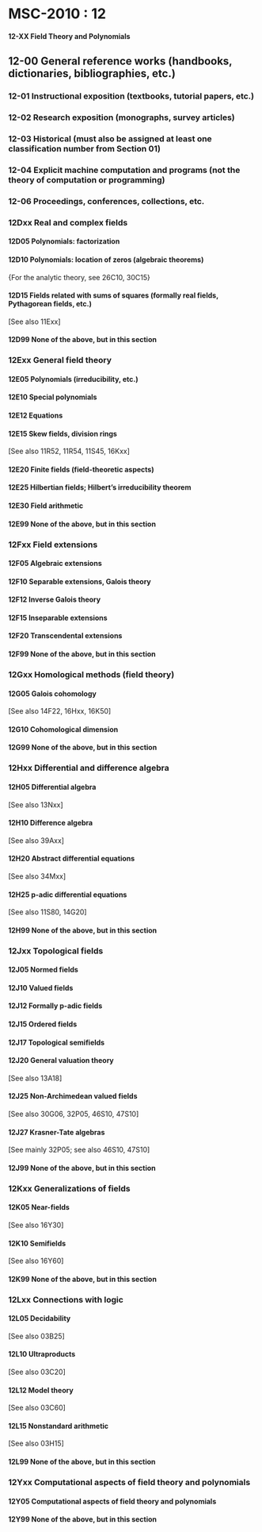 # MSC-2010 : 12

#### 12-XX Field Theory and Polynomials

## 12-00 General reference works (handbooks, dictionaries, bibliographies, etc.)

### 12-01 Instructional exposition (textbooks, tutorial papers, etc.)

### 12-02 Research exposition (monographs, survey articles)

### 12-03 Historical (must also be assigned at least one classification number from Section 01)

### 12-04 Explicit machine computation and programs (not the theory of computation or programming)

### 12-06 Proceedings, conferences, collections, etc.

### 12Dxx Real and complex fields

#### 12D05 Polynomials: factorization

#### 12D10 Polynomials: location of zeros (algebraic theorems)

{For the analytic theory, see 26C10, 30C15}

#### 12D15 Fields related with sums of squares (formally real fields, Pythagorean fields, etc.)

\[See also 11Exx]

#### 12D99 None of the above, but in this section

### 12Exx General field theory

#### 12E05 Polynomials (irreducibility, etc.)

#### 12E10 Special polynomials

#### 12E12 Equations

#### 12E15 Skew fields, division rings

\[See also 11R52, 11R54, 11S45, 16Kxx]

#### 12E20 Finite fields (field-theoretic aspects)

#### 12E25 Hilbertian fields; Hilbert’s irreducibility theorem

#### 12E30 Field arithmetic

#### 12E99 None of the above, but in this section

### 12Fxx Field extensions

#### 12F05 Algebraic extensions

#### 12F10 Separable extensions, Galois theory

#### 12F12 Inverse Galois theory

#### 12F15 Inseparable extensions

#### 12F20 Transcendental extensions

#### 12F99 None of the above, but in this section

### 12Gxx Homological methods (field theory)

#### 12G05 Galois cohomology

\[See also 14F22, 16Hxx, 16K50]

#### 12G10 Cohomological dimension

#### 12G99 None of the above, but in this section

### 12Hxx Differential and difference algebra

#### 12H05 Differential algebra

\[See also 13Nxx]

#### 12H10 Difference algebra

\[See also 39Axx]

#### 12H20 Abstract differential equations

\[See also 34Mxx]

#### 12H25 p-adic differential equations

\[See also 11S80, 14G20]

#### 12H99 None of the above, but in this section

### 12Jxx Topological fields

#### 12J05 Normed fields

#### 12J10 Valued fields

#### 12J12 Formally p-adic fields

#### 12J15 Ordered fields

#### 12J17 Topological semifields

#### 12J20 General valuation theory

\[See also 13A18]

#### 12J25 Non-Archimedean valued fields

\[See also 30G06, 32P05, 46S10, 47S10]

#### 12J27 Krasner-Tate algebras

\[See mainly 32P05; see also 46S10, 47S10]

#### 12J99 None of the above, but in this section

### 12Kxx Generalizations of fields

#### 12K05 Near-fields

\[See also 16Y30]

#### 12K10 Semifields

\[See also 16Y60]

#### 12K99 None of the above, but in this section

### 12Lxx Connections with logic

#### 12L05 Decidability

\[See also 03B25]

#### 12L10 Ultraproducts

\[See also 03C20]

#### 12L12 Model theory

\[See also 03C60]

#### 12L15 Nonstandard arithmetic

\[See also 03H15]

#### 12L99 None of the above, but in this section

### 12Yxx Computational aspects of field theory and polynomials

#### 12Y05 Computational aspects of field theory and polynomials

#### 12Y99 None of the above, but in this section


